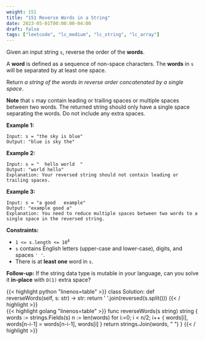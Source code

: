 ```yaml
---
weight: 151
title: "151 Reverse Words in a String"
date: 2023-05-01T00:00:00-04:00
draft: false
tags: ["leetcode", "lc_medium", "lc_string", "lc_array"]
---
```


Given an input string `s`, reverse the order of the **words**.

A **word** is defined as a sequence of non-space characters. The **words** in `s` will be separated by at least one space.

Return *a string of the words in reverse order concatenated by a single space*.

**Note** that `s` may contain leading or trailing spaces or multiple spaces between two words. The returned string should only have a single space separating the words. Do not include any extra spaces.

**Example 1:**
```
Input: s = "the sky is blue"
Output: "blue is sky the"
```
**Example 2:**
```
Input: s = "  hello world  "
Output: "world hello"
Explanation: Your reversed string should not contain leading or trailing spaces.
```
**Example 3:**
```
Input: s = "a good   example"
Output: "example good a"
Explanation: You need to reduce multiple spaces between two words to a single space in the reversed string.
```

**Constraints:**
- <code>1 <= s.length <= 10<sup>4</sup></code>
- `s` contains English letters (upper-case and lower-case), digits, and spaces `' '`.
- There is at **least one** word in `s`.

**Follow-up:** If the string data type is mutable in your language, can you solve it **in-place** with `O(1)` extra space?

<div class="tabs"></div>
<div class="tab-content">
<div id="python" class="lang">
{{< highlight python "linenos=table" >}}
class Solution:
    def reverseWords(self, s: str) -> str:
        return ' '.join(reversed(s.split()))
{{< / highlight >}}
</div>
<div id="golang" class="lang">
{{< highlight golang "linenos=table" >}}
func reverseWords(s string) string {
    words := strings.Fields(s)
    n := len(words)
    for i:=0; i < n/2; i++ {
        words[i], words[n-i-1] = words[n-i-1], words[i]
    }
    return strings.Join(words, " ")
}
{{< / highlight >}}
</div>
</div>
